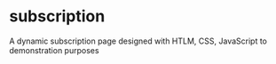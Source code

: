 # subscription
A dynamic subscription page designed with HTLM, CSS, JavaScript to demonstration purposes
